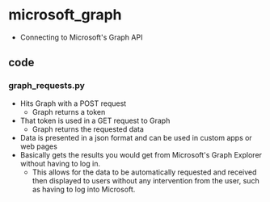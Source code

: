 # microsoft_graph

- Connecting to Microsoft's Graph API

## code

### graph_requests.py
- Hits Graph with a POST request
  - Graph returns a token
- That token is used in a GET request to Graph
  - Graph returns the requested data
- Data is presented in a json format and can be used in custom apps or web pages
- Basically gets the results you would get from Microsoft's Graph Explorer
  without having to log in.
  - This allows for the data to be automatically requested and received
    then displayed to users without any intervention from the user, such as
    having to log into Microsoft.
